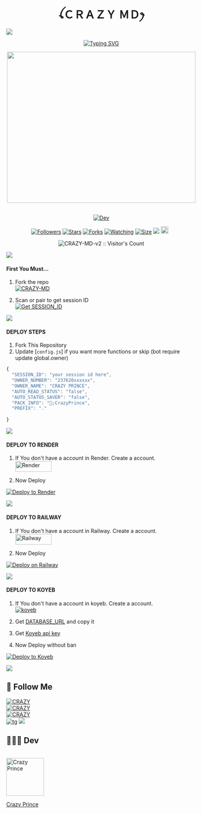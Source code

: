 <h1 align="center" style="font-weight: bold;">ꪶＣＲＡＺＹ ＭＤꫂ</h1>
<a><img src='https://i.imgur.com/LyHic3i.gif'/></a>
<p align="center">
    <a href="https://git.io/typing-svg">
        <img src="https://readme-typing-svg.demolab.com?font=Black+Ops+One&size=65&pause=1000&color=25D30E&center=true&width=1150&height=100&lines=CRAZY+BOT;MULTI+DEVICE+WHATSAPP+BOT;CREATED+BY+CRAZY+PRINCE;RELEASED+BY+@CrazyPrince.2024" alt="Typing SVG" />
    </a>
</p>

<div align="center">
    <img src="https://telegra.ph/file/20cad2459f6d1ef9a7f8b.jpg" width="500" height="400" />
</div>
<br>
<p align="center">
<a href="#"><img title="Dev" src="https://img.shields.io/badge/Dev-CrazyPrince-red.svg?style=for-the-badge&logo=github"></a>
</p>

<div class = "repo" align = "center">
<p align="center">
<a href="https://github.com/CrazyPrince?tab=followers"><img title="Followers" src="https://img.shields.io/github/followers/CrazyPrince?color=green&style=flat-square"></a>
<a href="https://github.com/CrazyPrince/CRAZY-MD-v2/stargazers/"><img title="Stars" src="https://img.shields.io/github/stars/CrazyPrince/CRAZY-MD-v2?color=white&style=flat-square"></a>
<a href="https://github.com/CrazyPrince/CRAZY-MD-v2/network/members"><img title="Forks" src="https://img.shields.io/github/forks/CrazyPrince/CRAZY-MD-v2?color=yellow&style=flat-square"></a>
<a href="https://github.com/CrazyPrince/CRAZY-MD-v2/watchers"><img title="Watching" src="https://img.shields.io/github/watchers/CrazyPrince/CRAZY-MD-v2?label=Watchers&color=red&style=flat-square"></a>
<a href="https://github.com/CrazyPrince/CRAZY-MD-v2"><img title="Size" src="https://img.shields.io/github/repo-size/CrazyPrince/CRAZY-MD-v2?style=flat-square&color=darkred"></a>
<a href="https://hits.seeyoufarm.com"><img src="https://hits.seeyoufarm.com/api/count/incr/badge.svg?url=https://github.com/CrazyPrince/CRAZY-MD-v2/hit-counter&count_bg=%2379C83D&title_bg=%23555555&icon=probot.svg&icon_color=%2304FF00&title=hits&edge_flat=false"/></a>
<a href="https://github.com/CrazyPrince/CRAZY-MD-v2/graphs/commit-activity"><img height="20" src="https://img.shields.io/badge/Maintained-Yes-red.svg"></a>&nbsp;&nbsp;
</p>
</a>
</div>



<p align="center"><img src="https://profile-counter.glitch.me/{CRAZY-MD-v2}/count.svg" alt="CRAZY-MD-v2 :: Visitor's Count" /></p>

<a><img src='https://i.imgur.com/LyHic3i.gif'/></a>

#### First You Must...

1. Fork the repo
    <br>
<a href="https://github.com/CrazyPrince/CRAZY-MD-v2/fork"><img title="CRAZY-MD" src="https://img.shields.io/badge/FORK_CRAZY-MD-h?color=black&style=for-the-badge&logo=stackshare"></a>

2. Scan or pair to get session ID
    <br>
<a href='https://pair-qr-crazy-md1-uxqx.onrender.com' target="_blank"><img alt='Get SESSION_ID' src='https://img.shields.io/badge/Get-Session_ID-100000?style=for-the-badge&logo=scan&logoColor=white&labelColor=black&color=blue'/></a>

<a><img src='https://i.imgur.com/LyHic3i.gif'/></a>
#### DEPLOY STEPS

1. Fork This Repository 
2. Update [`config.js`] if you want more functions or skip (bot require update global.owner)
```js
{
  "SESSION_ID": "your session id here",
  "OWNER_NUMBER": "237620xxxxxx",
  "OWNER_NAME": "CRAZY PRINCE",
  "AUTO_READ_STATUS": "false",
  "AUTO_STATUS_SAVER": "false",
  "PACK_INFO": "👑;CrazyPrince",
  "PREFIX": "."
   
}
```

<a><img src='https://i.imgur.com/LyHic3i.gif'/></a>
#### DEPLOY TO RENDER

1. If You don't have a account in Render. Create a account.
    <br>
<a href='https://dashboard.render.com/register' target="_blank"><img alt='Render' src='https://img.shields.io/badge/REGISTER-h?color=black&style=for-the-badge&logo=render' width="96.35" height="28"/></a></p>

2. Now Deploy
    <br>

[![Deploy to Render](https://render.com/images/deploy-to-render-button.svg)](https://dashboard.render.com/select-repo?type=web)

<a><img src='https://i.imgur.com/LyHic3i.gif'/></a>

#### DEPLOY TO RAILWAY

1. If You don't have a account in Railway. Create a account.
    <br>
<a href='https://railway.app/login' target="_blank"><img alt='Railway' src='https://img.shields.io/badge/LOGIN-h?color=black&style=for-the-badge&logo=railway' width="96.35" height="28"/></a></p>

2. Now Deploy
    <br>

[![Deploy on Railway](https://railway.app/button.svg)](https://railway.app/template/2gWw63?referralCode=Mo3xZD)

<a><img src='https://i.imgur.com/LyHic3i.gif'/></a>

#### DEPLOY TO KOYEB 

1. If You don't have a account in koyeb. Create a account.
    <br>
<a href='https://app.koyeb.com/auth/signup' target="_blank"><img alt='koyeb' src='https://img.shields.io/badge/-Login-black?style=for-the-badge&logo=koyeb&logoColor=white'/></a>

3. Get [DATABASE_URL](https://github.com/A-d-i-t-h-y-a-n/hermit-md/wiki/DATABASE_URL) and copy it

4. Get [Koyeb api key](https://app.koyeb.com/account/api)

2. Now Deploy without ban
    <br>

[![Deploy to Koyeb](https://www.koyeb.com/static/images/deploy/button.svg)](https://app.koyeb.com/deploy?...)

<a><img src='https://i.imgur.com/LyHic3i.gif'/></a>

## 🔗 Follow Me
[![CRAZY](https://img.shields.io/badge/SUBSCRIBE%20ME-red?style=for-the-badge&logo=youtube&logoColor=white)](https://youtube.com/@CrazyPrince/)</br>
[![CRAZY](https://img.shields.io/badge/FOLLOW%20CRAZY%20ON%20WHATSAPP-green?style=for-the-badge&logo=whatsapp&logoColor=white)](https://whatsapp.com/channel/0029VaV3DymGE56jsC8j1M3c)</br>
[![CRAZY](https://img.shields.io/badge/FOLLOW%20SUPPORT%20ON%20WHATSAPP-green?style=for-the-badge&logo=whatsapp&logoColor=white)](https://chat.whatsapp.com/I404Kcfw1JnIwi7n6aRvLe)</br>
[![tg](https://img.shields.io/badge/CrazyMdChat-0A66C2?style=for-the-badge&logo=telegram&logoColor=white)](https://t.me/crazymdChat)
<a><img src='https://i.imgur.com/LyHic3i.gif'/></a>
</br>
## 👨🏽‍💻 Dev
   <br>
    
<img src="https://avatars.githubusercontent.com/u/86961470?s=400&u=ff8e0ed7361e9f7a80b241aaa85fd4a600023421?v=3&s=144" alt="Crazy Prince" width="100" height="100">
<br>
    
[Crazy Prince](https://github.com/CrazyPrince)